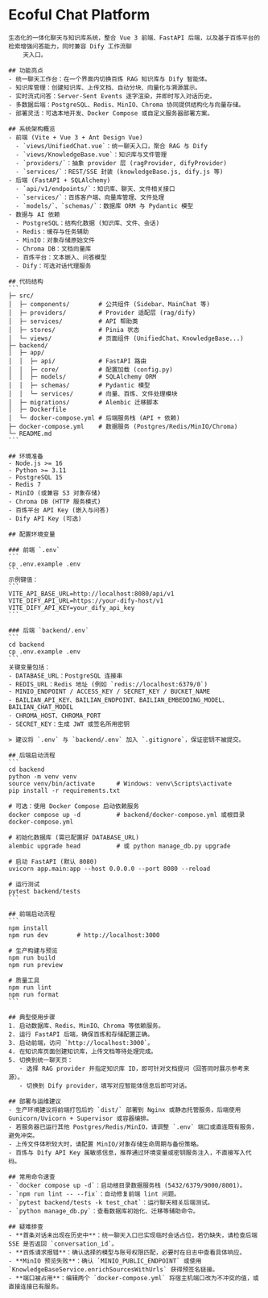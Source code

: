 
# Ecoful Chat Platform

    生态化的一体化聊天与知识库系统，整合 Vue 3 前端、FastAPI 后端，以及基于百炼平台的检索增强问答能力，同时兼容 Dify 工作流聊 
        天入口。

    ## 功能亮点
    - 统一聊天工作台：在一个界面内切换百炼 RAG 知识库与 Dify 智能体。
    - 知识库管理：创建知识库、上传文档、自动分块、向量化与溯源展示。
    - 实时流式问答：Server-Sent Events 逐字渲染，并即时写入对话历史。                                                         
    - 多数据后端：PostgreSQL、Redis、MinIO、Chroma 协同提供结构化与向量存储。                                                 
    - 部署灵活：可选本地开发、Docker Compose 或自定义服务器部署方案。                                                         
                                                                                                                              
    ## 系统架构概览                                                                                                           
    - 前端 (Vite + Vue 3 + Ant Design Vue)                                                                                    
      - `views/UnifiedChat.vue`：统一聊天入口，聚合 RAG 与 Dify                                                               
      - `views/KnowledgeBase.vue`：知识库与文件管理                                                                           
      - `providers/`：抽象 provider 层 (ragProvider, difyProvider)                                                            
      - `services/`：REST/SSE 封装 (knowledgeBase.js, dify.js 等)                                                             
    - 后端 (FastAPI + SQLAlchemy)                                                                                             
      - `api/v1/endpoints/`：知识库、聊天、文件相关接口                                                                       
      - `services/`：百炼客户端、向量库管理、文件处理                                                                         
      - `models/`、`schemas/`：数据库 ORM 与 Pydantic 模型                                                                    
    - 数据与 AI 依赖                                                                                                          
      - PostgreSQL：结构化数据 (知识库、文件、会话)                                                                           
      - Redis：缓存与任务辅助                                                                                                 
      - MinIO：对象存储原始文件                                                                                               
      - Chroma DB：文档向量库                                                                                                 
      - 百炼平台：文本嵌入、问答模型                                                                                          
      - Dify：可选对话代理服务                                                                                                
                                                                                                                              
    ## 代码结构                                                                                                               
    ```                                                                                                                       
    ├─ src/                                                                                                                   
    │  ├─ components/        # 公共组件 (Sidebar、MainChat 等)                                                                
    │  ├─ providers/         # Provider 适配层 (rag/dify)                                                                     
    │  ├─ services/          # API 帮助类                                                                                     
    │  ├─ stores/            # Pinia 状态                                                                                     
    │  └─ views/             # 页面组件 (UnifiedChat、KnowledgeBase...)                                                       
    ├─ backend/                                                                                                               
    │  ├─ app/                                                                                                                
    │  │  ├─ api/            # FastAPI 路由                                                                                   
    │  │  ├─ core/           # 配置加载 (config.py)                                                                           
    │  │  ├─ models/         # SQLAlchemy ORM                                                                                 
    │  │  ├─ schemas/        # Pydantic 模型                                                                                  
    │  │  └─ services/       # 向量、百炼、文件处理模块                                                                       
    │  ├─ migrations/        # Alembic 迁移脚本                                                                               
    │  ├─ Dockerfile                                                                                                          
    │  └─ docker-compose.yml # 后端服务栈 (API + 依赖)                                                                        
    ├─ docker-compose.yml    # 数据服务 (Postgres/Redis/MinIO/Chroma)                                                         
    └─ README.md                                                                                                              
    ```                                                                                                                       
                                                                                                                              
    ## 环境准备                                                                                                               
    - Node.js >= 16                                                                                                           
    - Python >= 3.11                                                                                                          
    - PostgreSQL 15                                                                                                           
    - Redis 7                                                                                                                 
    - MinIO (或兼容 S3 对象存储)                                                                                              
    - Chroma DB (HTTP 服务模式)                                                                                               
    - 百炼平台 API Key (嵌入与问答)                                                                                           
    - Dify API Key (可选)                                                                                                     
                                                                                                                              
    ## 配置环境变量                                                                                                           
                                                                                                                              
    ### 前端 `.env`                                                                                                           
    ```                                                                                                                       
    cp .env.example .env                                                                                                      
    ```                                                                                                                       
    示例键值：                                                                                                                
    ```                                                                                                                       
    VITE_API_BASE_URL=http://localhost:8080/api/v1                                                                            
    VITE_DIFY_API_URL=https://your-dify-host/v1                                                                               
    VITE_DIFY_API_KEY=your_dify_api_key                                                                                       
    ```                                                                                                                       
                                                                                                                              
    ### 后端 `backend/.env`                                                                                                   
    ```                                                                                                                       
    cd backend                                                                                                                
    cp .env.example .env                                                                                                      
    ```                                                                                                                       
    关键变量包括：                                                                                                            
    - DATABASE_URL：PostgreSQL 连接串                                                                                         
    - REDIS_URL：Redis 地址 (例如 `redis://localhost:6379/0`)                                                                 
    - MINIO_ENDPOINT / ACCESS_KEY / SECRET_KEY / BUCKET_NAME                                                                  
    - BAILIAN_API_KEY、BAILIAN_ENDPOINT、BAILIAN_EMBEDDING_MODEL、BAILIAN_CHAT_MODEL                                          
    - CHROMA_HOST、CHROMA_PORT                                                                                                
    - SECRET_KEY：生成 JWT 或签名所用密钥                                                                                     
                                                                                                                              
    > 建议将 `.env` 与 `backend/.env` 加入 `.gitignore`，保证密钥不被提交。                                                   
                                                                                                                              
    ## 后端启动流程                                                                                                           
    ```                                                                                                                       
    cd backend                                                                                                                
    python -m venv venv                                                                                                       
    source venv/bin/activate      # Windows: venv\Scripts\activate                                                            
    pip install -r requirements.txt                                                                                           
                                                                                                                              
    # 可选：使用 Docker Compose 启动依赖服务                                                                                  
    docker compose up -d          # backend/docker-compose.yml 或根目录 docker-compose.yml                                    
                                                                                                                              
    # 初始化数据库 (需已配置好 DATABASE_URL)                                                                                  
    alembic upgrade head          # 或 python manage_db.py upgrade                                                            
                                                                                                                              
    # 启动 FastAPI (默认 8080)                                                                                                
    uvicorn app.main:app --host 0.0.0.0 --port 8080 --reload                                                                  
                                                                                                                              
    # 运行测试                                                                                                                
    pytest backend/tests                                                                                                      
    ```                                                                                                                       
                                                                                                                              
    ## 前端启动流程                                                                                                           
    ```                                                                                                                       
    npm install                                                                                                               
    npm run dev        # http://localhost:3000                                                                                
                                                                                                                              
    # 生产构建与预览                                                                                                          
    npm run build                                                                                                             
    npm run preview                                                                                                           
                                                                                                                              
    # 质量工具                                                                                                                
    npm run lint                                                                                                              
    npm run format                                                                                                            
    ```                                                                                                                       
                                                                                                                              
    ## 典型使用步骤                                                                                                           
    1. 启动数据库、Redis、MinIO、Chroma 等依赖服务。                                                                          
    2. 运行 FastAPI 后端，确保百炼和存储配置正确。                                                                            
    3. 启动前端，访问 `http://localhost:3000`。                                                                               
    4. 在知识库页面创建知识库，上传文档等待处理完成。                                                                         
    5. 切换到统一聊天页：                                                                                                     
       - 选择 RAG provider 并指定知识库 ID，即可针对文档提问（回答同时展示参考来源）。                                        
       - 切换到 Dify provider，填写对应智能体信息后即可对话。                                                                 
                                                                                                                              
    ## 部署与运维建议                                                                                                         
    - 生产环境建议将前端打包后的 `dist/` 部署到 Nginx 或静态托管服务，后端使用 Gunicorn/Uvicorn + Supervisor 或容器编排。     
    - 若服务器已运行其他 Postgres/Redis/MinIO，请调整 `.env` 端口或直连既有服务，避免冲突。                                   
    - 上传文件体积较大时，请配置 MinIO/对象存储生命周期与备份策略。                                                           
    - 百炼与 Dify API Key 属敏感信息，推荐通过环境变量或密钥服务注入，不直接写入代码。                                        
                                                                                                                              
    ## 常用命令速查                                                                                                           
    - `docker compose up -d`：启动根目录数据服务栈 (5432/6379/9000/8001)。                                                    
    - `npm run lint -- --fix`：自动修复前端 lint 问题。                                                                       
    - `pytest backend/tests -k test_chat`：运行聊天相关后端测试。                                                             
    - `python manage_db.py`：查看数据库初始化、迁移等辅助命令。                                                               
                                                                                                                              
    ## 疑难排查                                                                                                               
    - **首条对话未出现在历史中**：统一聊天入口已实现临时会话占位，若仍缺失，请检查后端 SSE 是否返回 `conversation_id`。       
    - **百炼请求报错**：确认选择的模型与账号权限匹配，必要时在日志中查看具体响应。                                            
    - **MinIO 预览失败**：确认 `MINIO_PUBLIC_ENDPOINT` 或使用 `KnowledgeBaseService.enrichSourcesWithUrls` 获得预签名链接。   
    - **端口被占用**：编辑两个 `docker-compose.yml` 将宿主机端口改为不冲突的值，或直接连接已有服务。      
